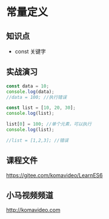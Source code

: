 # 常量定义

## 知识点

- const 关键字

## 实战演习

```js
const data = 10;
console.log(data);
//data = 100; //执行错误

const list = [10, 20, 30];
console.log(list);

list[0] = 100; //单个元素，可以执行
console.log(list);

//list = [1,2,3]; //错误
```

## 课程文件

https://gitee.com/komavideo/LearnES6

## 小马视频频道

http://komavideo.com
